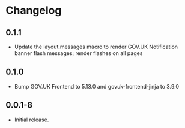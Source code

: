 # Changelog

## 0.1.1

- Update the layout.messages macro to render GOV.UK Notification banner flash messages; render flashes on all pages

## 0.1.0

- Bump GOV.UK Frontend to 5.13.0 and govuk-frontend-jinja to 3.9.0

## 0.0.1-8

- Initial release.
